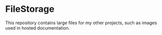 # FileStorage

This repository contains large files for my other projects, such as images used in hosted documentation.
